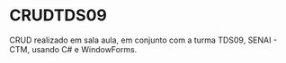 # CRUDTDS09
CRUD realizado em sala aula, em conjunto com a turma TDS09, SENAI - CTM, usando C# e WindowForms.
